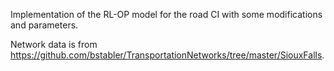 Implementation of the RL-OP model for the road CI with some modifications and parameters.

Network data is from https://github.com/bstabler/TransportationNetworks/tree/master/SiouxFalls.
